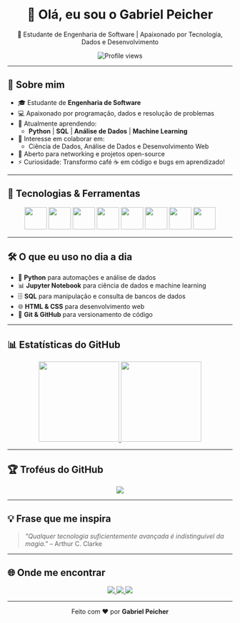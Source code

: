 <h1 align="center">👋 Olá, eu sou o Gabriel Peicher</h1>

<p align="center">
  🚀 Estudante de Engenharia de Software | Apaixonado por Tecnologia, Dados e Desenvolvimento
</p>

<p align="center">
  <img src="https://komarev.com/ghpvc/?username=gabrielpeicher&color=blue" alt="Profile views"/>
</p>

---

## 🧠 Sobre mim

- 🎓 Estudante de **Engenharia de Software**
- 💻 Apaixonado por programação, dados e resolução de problemas
- 🌱 Atualmente aprendendo:
  - **Python** | **SQL** | **Análise de Dados** | **Machine Learning**
- 🔭 Interesse em colaborar em:
  - Ciência de Dados, Análise de Dados e Desenvolvimento Web
- 👯 Aberto para networking e projetos open-source
- ⚡ Curiosidade: Transformo café ☕ em código e bugs em aprendizado!

---

## 🚀 Tecnologias & Ferramentas

<div align="center">
  <img src="https://cdn.jsdelivr.net/gh/devicons/devicon/icons/python/python-original.svg" width="50" height="50"/>
  <img src="https://cdn.jsdelivr.net/gh/devicons/devicon/icons/jupyter/jupyter-original.svg" width="50" height="50"/>
  <img src="https://cdn.jsdelivr.net/gh/devicons/devicon/icons/mysql/mysql-original.svg" width="50" height="50"/>
  <img src="https://cdn.jsdelivr.net/gh/devicons/devicon/icons/html5/html5-original.svg" width="50" height="50"/>
  <img src="https://cdn.jsdelivr.net/gh/devicons/devicon/icons/css3/css3-original.svg" width="50" height="50"/>
  <img src="https://cdn.jsdelivr.net/gh/devicons/devicon/icons/git/git-original.svg" width="50" height="50"/>
  <img src="https://cdn.jsdelivr.net/gh/devicons/devicon/icons/github/github-original.svg" width="50" height="50"/>
  <img src="https://cdn.jsdelivr.net/gh/devicons/devicon/icons/linux/linux-original.svg" width="50" height="50"/>
</div>

---

## 🛠️ O que eu uso no dia a dia

- 🐍 **Python** para automações e análise de dados
- 📊 **Jupyter Notebook** para ciência de dados e machine learning
- 🗄️ **SQL** para manipulação e consulta de bancos de dados
- 🌐 **HTML & CSS** para desenvolvimento web
- 🔧 **Git & GitHub** para versionamento de código

---

## 📊 Estatísticas do GitHub

<div align="center">
  <a href="https://github.com/gabrielpeicher">
    <img height="180em" src="https://github-readme-stats.vercel.app/api?username=gabrielpeicher&show_icons=true&theme=tokyonight&include_all_commits=true&count_private=true"/>
    <img height="180em" src="https://github-readme-stats.vercel.app/api/top-langs/?username=gabrielpeicher&layout=compact&langs_count=7&theme=tokyonight"/>
  </a>
</div>

---

## 🏆 Troféus do GitHub

<div align="center">
  <img src="https://github-profile-trophy.vercel.app/?username=gabrielpeicher&theme=tokyonight&no-bg=true&no-frame=true"/>
</div>

---

## 💡 Frase que me inspira

> *"Qualquer tecnologia suficientemente avançada é indistinguível da magia."* – Arthur C. Clarke

---

## 🌐 Onde me encontrar

<p align="center">
  <a href="https://www.linkedin.com/in/gabriel-peicher-b59b80233/" target="_blank">
    <img src="https://img.shields.io/badge/-LinkedIn-%230077B5?style=for-the-badge&logo=linkedin&logoColor=white">
  </a>
  <a href="mailto:peichergabriel@gmail.com">
    <img src="https://img.shields.io/badge/-Gmail-%23D14836?style=for-the-badge&logo=gmail&logoColor=white">
  </a>
  <a href="https://gabrielpeicher.github.io/" target="_blank">
    <img src="https://img.shields.io/badge/Portfólio-121013?style=for-the-badge&logo=github&logoColor=white"/>
  </a>
</p>

---

<p align="center">
  Feito com ❤️ por <b>Gabriel Peicher</b>
</p>
